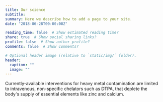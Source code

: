 ```yaml
---
title: Our science
subtitle:
summary: Here we describe how to add a page to your site.
date: "2018-06-28T00:00:00Z"

reading_time: false  # Show estimated reading time?
share: true  # Show social sharing links?
profile: false  # Show author profile?
comments: false  # Show comments?

# Optional header image (relative to `static/img/` folder).
header:
  caption: ""
  image: ""
---
```



Currently-available interventions for heavy metal contamination are limited to intravenous, non-specific chelators such as DTPA, that deplete the body's supply of essential elements like zinc and calcium. 
